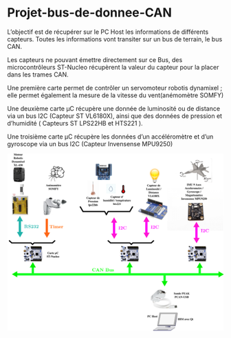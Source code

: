 # Projet-bus-de-donnee-CAN

L’objectif est de récupérer sur le PC Host les informations de différents capteurs.
Toutes les informations vont transiter sur un bus de terrain, le bus CAN.

Les capteurs ne pouvant émettre directement sur ce Bus, des microcontrôleurs ST-Nucleo récupèrent la valeur du capteur pour la placer dans les trames CAN.

Une première carte permet de contrôler un servomoteur robotis dynamixel ; elle permet également la mesure de la vitesse du vent(anémomètre SOMFY)

Une deuxième carte µC récupère une donnée de luminosité ou de distance via un bus I2C (Capteur ST VL6180X), ainsi que des données de pression et d’humidité ( Capteurs ST LPS22HB et HTS221 ).

Une troisième carte µC récupère les données d’un accéléromètre et d’un gyroscope via un bus I2C (Capteur Invensense MPU9250)

![My Photo](architecture.svg)
